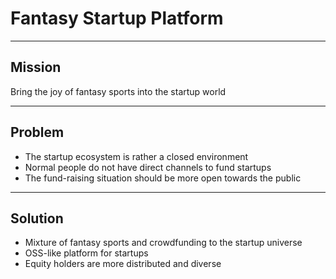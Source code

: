 # Fantasy Startup Platform

---

## Mission

Bring the joy of fantasy sports into the startup world

---

## Problem

- The startup ecosystem is rather a closed environment
- Normal people do not have direct channels to fund startups
- The fund-raising situation should be more open towards the public

---

## Solution

- Mixture of fantasy sports and crowdfunding to the startup universe
- OSS-like platform for startups
- Equity holders are more distributed and diverse
